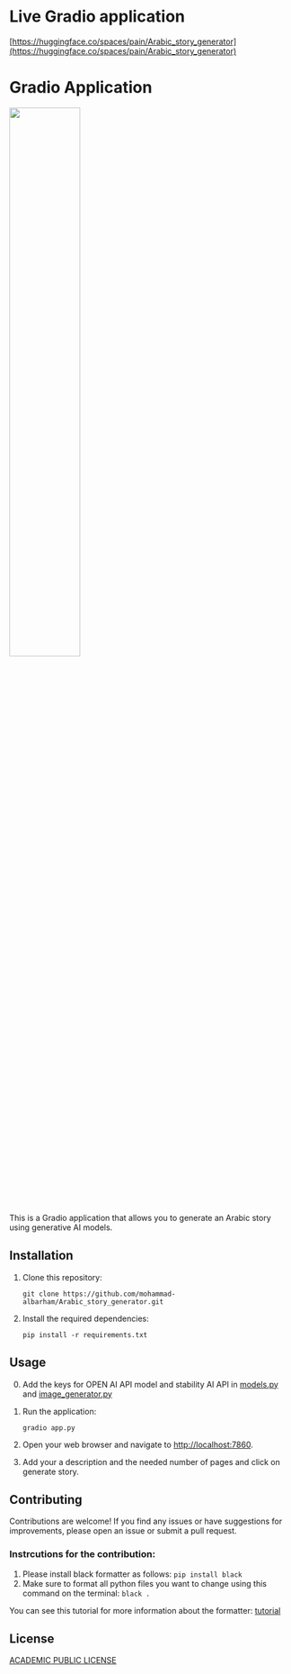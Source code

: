 # Live Gradio application 


[https://huggingface.co/spaces/pain/Arabic_story_generator](https://huggingface.co/spaces/pain/Arabic_story_generator)


# Gradio Application

<img src="image_logo.png" style="width:50%; height:auto;">


This is a Gradio application that allows you to generate an Arabic story using generative AI models.

## Installation

1. Clone this repository:

    ```shell
    git clone https://github.com/mohammad-albarham/Arabic_story_generator.git
    ```

2. Install the required dependencies:

    ```shell
    pip install -r requirements.txt
    ```

## Usage

0. Add the keys for OPEN AI API model and stability AI API in [models.py](https://github.com/mohammad-albarham/Arabic_story_generator/blob/3702d6cad85fe38ff5944d7f99f43a37d7dec151/llm_models.py#L16) and [image_generator.py](https://github.com/mohammad-albarham/Arabic_story_generator/blob/3702d6cad85fe38ff5944d7f99f43a37d7dec151/image_generator.py#L22)
1. Run the application:

    ```shell
    gradio app.py
    ```

2. Open your web browser and navigate to [http://localhost:7860](http://localhost:7860).

3. Add your a description and the needed number of pages and click on generate story.

## Contributing

Contributions are welcome! If you find any issues or have suggestions for improvements, please open an issue or submit a pull request.

### Instrcutions for the contribution:

1. Please install black formatter as follows:
`pip install black`
2. Make sure to format all python files you want to change using this command on the terminal:
`black .`

You can see this tutorial for more information about the formatter: [tutorial](https://www.freecodecamp.org/news/auto-format-your-python-code-with-black/)


## License

[ACADEMIC PUBLIC LICENSE](https://github.com/mohammad-albarham/Arabic_story_generator/tree/main?tab=License-1-ov-file)
